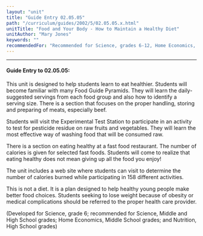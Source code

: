 ```yaml
---
layout: "unit"
title: "Guide Entry 02.05.05"
path: "/curriculum/guides/2002/5/02.05.05.x.html"
unitTitle: "Food and Your Body - How to Maintain a Healthy Diet"
unitAuthor: "Mary Jones"
keywords: ""
recommendedFor: "Recommended for Science, grades 6-12, Home Economics, grades 6-8, and Nutrition, grades 9-12."
---
```

<body>
<hr/>
<h4>
Guide Entry to 02.05.05:
</h4>
<p>
This unit is designed to help students learn to eat healthier. Students will become familiar with many Food Guide Pyramids. They will learn the daily-suggested servings from each food group and also how to identify a serving size. There is a section that focuses on the proper handling, storing and preparing of meats, especially beef.
</p>
<p>
Students will visit the Experimental Test Station to participate in an activity to test for pesticide residue on raw fruits and vegetables. They will learn the most effective way of washing food that will be consumed raw.
</p>
<p>
There is a section on eating healthy at a fast food restaurant. The number of calories is given for selected fast foods. Students will come to realize that eating healthy does not mean giving up all the food you enjoy!
</p>
<p>
The unit includes a web site where students can visit to determine the number of calories burned while participating in 158 different activities.
</p>
<p>
This is not a diet. It is a plan designed to help healthy young people make better food choices. Students seeking to lose weight because of obesity or medical complications should be referred to the proper health care provider.
</p>
<p>
(Developed for Science, grade 6; recommended for Science, Middle and High School grades; Home Economics, Middle School grades; and Nutrition, High School grades)
</p>
</body>
